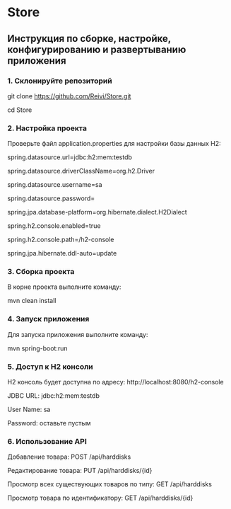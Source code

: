 # Store
## Инструкция по сборке, настройке, конфигурированию и развертыванию приложения
### 1. Склонируйте репозиторий
git clone https://github.com/Reivi/Store.git

cd Store
### 2. Настройка проекта
Проверьте файл application.properties для настройки базы данных H2:

spring.datasource.url=jdbc:h2:mem:testdb

spring.datasource.driverClassName=org.h2.Driver

spring.datasource.username=sa

spring.datasource.password=

spring.jpa.database-platform=org.hibernate.dialect.H2Dialect

spring.h2.console.enabled=true

spring.h2.console.path=/h2-console

spring.jpa.hibernate.ddl-auto=update

### 3. Сборка проекта
В корне проекта выполните команду:

mvn clean install

### 4. Запуск приложения
Для запуска приложения выполните команду:

mvn spring-boot:run

### 5. Доступ к H2 консоли
H2 консоль будет доступна по адресу: http://localhost:8080/h2-console

JDBC URL: jdbc:h2:mem:testdb

User Name: sa

Password: оставьте пустым

### 6. Использование API

Добавление товара: POST /api/harddisks

Редактирование товара: PUT /api/harddisks/{id}

Просмотр всех существующих товаров по типу: GET /api/harddisks

Просмотр товара по идентификатору: GET /api/harddisks/{id}
